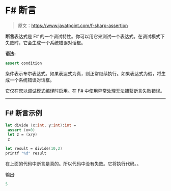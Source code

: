 # F# 断言

> 原文：<https://www.javatpoint.com/f-sharp-assertion>

**断言**表达式是 F# 的一个调试特性。你可以用它来测试一个表达式。在调试模式下失败时，它会生成一个系统错误对话框。

**语法:**

```fsharp
assert condition

```

条件表示布尔表达式。如果表达式为真，则正常继续执行。如果表达式为假，将生成一个系统错误对话框。

它仅在您以调试模式编译时启用。在 F# 中使用异常处理无法捕获断言失败错误。

* * *

## F# 断言示例

```fsharp
let divide (x:int, y:int):int =
 assert (x>0)
 let z = (x/y)
 z

let result = divide(10,2)
printf "%d" result

```

在上面的代码中断言是真的。所以代码中没有失败。它将执行代码。。

输出:

```fsharp
5

```